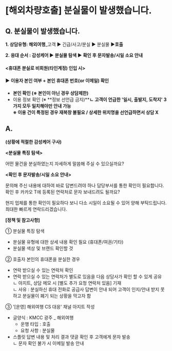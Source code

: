 # [해외차량호출] 분실물이 발생했습니다.

**Q. 분실물이 발생했습니다.**
-------------------

**1. 상담유형: 해외여행**\_고객 ▶ 긴급/사고/분실 ▶ 분실물 ▶****호출****

**2. 응대 순서 : 감성케어 ▶ 분실물 탐색 ▶ 확인 후 문자발송/시일 소요 안내**

#### **<휴대폰 분실로 비회원(타인계정) 인입 시>**

#### ****▶** 이용자 본인 여부 + 본인 휴대폰 번호(or 이메일) 확인**

* **본인 확인 (※ 본인이 아닌 경우 상담제한)**
* 이용 정보 확인 (※ **정보 선언급 금지)****ㄴ 고객이 언급한 '일시, 출발지, 도착지' 3가지 모두 일치해야만 안내 가능  
  ※ 이용 건이 특정된 경우 재복창 불필요 / 상세한 위치명을 선언급하면서 상담 X**

**A.**
------

**(상황에 적절한 감성케어 구사)**

**<분실물 특징 탐색>**

어떤 물건을 분실하였는지 자세하게 말씀해 주실 수 있으실까요?

**<확인 후 문자발송/시일 소요 안내>**

문의해 주신 내용에 대하여 바로 답변드려야 하나 담당부서를 통한 확인이 필요합니다.  
확인 후 카카오 T에 등록된 연락처로 문자 보내드려도 될까요?  
  
현지 업체를 통한 확인이 필요하다 보니 다소 시일이 소요될 수 있어 양해 부탁드립니다.   
최대한 빠르게 연락드리겠습니다.

**[정책 및 참고사항]**

① 분실물 특징 탐색

* 분실물 유형에 대한 상세 내용 확인 필요 (휴대폰/여권/기타)
* 분실물 색상 및 브랜드 확인할 것

② 호출자 본인의 휴대폰을 분실한 경우

* 연락 받으실 수 있는 연락처 확인
* 연락 받으실 수 있는 연락처가 별도로 있음을 다음 상담사가 확인 할 수 있게 공유  
  ㄴ 아지트, 상담 메모 시 [별도 추가 요청 연락처 있음] 기재  
  ㄴ 사유 : 분실하신 휴대 전화로 공급사 답변이 안내 되어 고객이 인지/안내 받지 못하고 분실물이 폐기 되는 상황을 막고자 함

③ '[운영] 해외여행 CS 대응' 채널 아지트 작성

* 글양식 : KMCC 광주 \_ 해외여행  
  - 운행 타입 : 호출  
  - 요청 사항 : 분실물
* 스플릿 답변 내용 및 처리 결과 댓글 확인 후 고객에게 문자 발송  
  ㄴ 문자 확인 불가 시 이메일 발송 안내